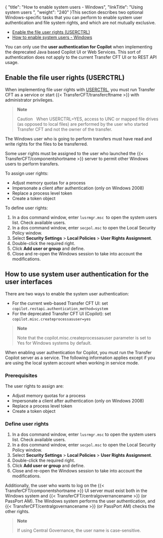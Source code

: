 {
    "title": "How to enable system users - Windows",
    "linkTitle": "Using system users ",
    "weight": "240"
}This section describes two optional Windows-specific tasks that you can perform to enable system user authentication and file system rights, and which are  not mutually exclusive.

-   <a href="#Enable3" class="MCXref xref">Enable the file user rights (USERCTRL)</a>
-   <a href="#Enable" class="MCXref xref">How to enable system users - Windows</a>

You can only use the **user authentication for Copilot** when implementing the deprecated Java based Copilot UI or Web Services. This sort of authentication does not apply to the current Transfer CFT UI or to REST API usage.

<span id="Enable3"></span>

## Enable the file user rights (USERCTRL)

When implementing file user rights with [USERCTRL](../../../../../c_intro_userinterfaces/command_summary/parameter_intro/userctrl), you must run Transfer CFT as a service or start {{< TransferCFT/transfercftname  >}} with administrator privileges.

> **Note**
>
> Caution  
> When USERCTRL=YES, access to UNC or mapped file drives (as opposed to local files) are performed by the user who started Transfer CFT and not the owner of the transfer.

The Windows user who is going to perform transfers must have read and write rights for the files to be transferred.

Some user rights must be assigned to the user who launched the  {{< TransferCFT/componentshortname  >}} server to permit other Windows users to perform transfers.  

To assign user rights:

-   Adjust memory quotas for a process
-   Impersonate a client after authentication (only on Windows 2008)
-   Replace a process level token
-   Create a token object

To define user rights:

1.  In a dos command window, enter `lusrmgr.msc `to open the system users list. Check available users.
2.  In a dos command window, enter `secpol.msc` to open the Local Security Policy window.
3.  Select **Security Settings** > **Local Policies** > **User Rights Assignment**.
4.  Double-click the required right.
5.  Click **Add user or group** and define.
6.  Close and re-open the Windows session to take into account the modifications.

## How to use system user authentication for the user interfaces

There are two ways to enable the system user authentication:

-   For the current web-based Transfer CFT UI: set `copilot.restapi.authentication_method=system`
-   For the deprecated Transfer CFT UI (Copilot): set `copilot.misc.createprocessasuser=yes`

> **Note**
>
> Note that the copilot.misc.createprocessasuser parameter is  set to Yes for Windows systems by default.

When enabling user authentication for Copilot, you must run the Transfer Copilot server  as a service. The following information applies  except if you are using the local system account when working in service mode.

### Prerequisites

The user rights to assign are:

-   Adjust memory quotas for a process
-   Impersonate a client after authentication (only on Windows 2008)
-   Replace a process level token
-   Create a token object

### Define user rights

1.  In a dos command window, enter `lusrmgr.msc` to open the system users list. Check available users.
2.  In a dos command window, enter `secpol.msc` to open the Local Security Policy window.
3.  Select **Security Settings** > **Local Policies** > **User Rights Assignment**.
4.  Double-click the required right.
5.  Click **Add user or group** and define.
6.  Close and re-open the Windows session to take into account the modifications.

Additionally, the user who wants to log on the  {{< TransferCFT/componentshortname  >}} UI server must exist both in the Windows system and {{< TransferCFT/centralgovernancename  >}} (or PassPort AM). The Windows system performs the user authentication, and {{< TransferCFT/centralgovernancename  >}} (or PassPort AM) checks the other rights.

> **Note**
>
> If using Central Governance, the user name is case-sensitive.
